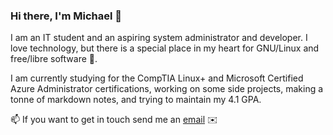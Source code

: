 ### Hi there, I'm Michael 🖖
I am an IT student and an aspiring system administrator and developer. I love technology, but there is a special place in my heart for GNU/Linux and free/libre software :penguin:.

I am currently studying for the CompTIA Linux+ and Microsoft Certified Azure Administrator certifications, working on some side projects, making a tonne of markdown notes, and trying to maintain my 4.1 GPA.

📫 If you want to get in touch send me an [email](mailto:mcook0775@gmail.com) :envelope:

<!--
**michaelacook/michaelacook** is a ✨ _special_ ✨ repository because its `README.md` (this file) appears on your GitHub profile.

Here are some ideas to get you started:

- 🔭 I’m currently working on ...
- 🌱 I’m currently learning ...
- 👯 I’m looking to collaborate on ...
- 🤔 I’m looking for help with ...
- 💬 Ask me about ...
- 📫 How to reach me: ...
- 😄 Pronouns: ...
- ⚡ Fun fact: ...
-->
